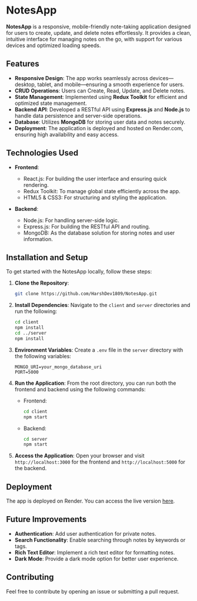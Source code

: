 # NotesApp

**NotesApp** is a responsive, mobile-friendly note-taking application designed for users to create, update, and delete notes effortlessly. It provides a clean, intuitive interface for managing notes on the go, with support for various devices and optimized loading speeds.

## Features

- **Responsive Design**: The app works seamlessly across devices—desktop, tablet, and mobile—ensuring a smooth experience for users.
- **CRUD Operations**: Users can Create, Read, Update, and Delete notes.
- **State Management**: Implemented using **Redux Toolkit** for efficient and optimized state management.
- **Backend API**: Developed a RESTful API using **Express.js** and **Node.js** to handle data persistence and server-side operations.
- **Database**: Utilizes **MongoDB** for storing user data and notes securely.
- **Deployment**: The application is deployed and hosted on Render.com, ensuring high availability and easy access.

## Technologies Used

- **Frontend**:
  - React.js: For building the user interface and ensuring quick rendering.
  - Redux Toolkit: To manage global state efficiently across the app.
  - HTML5 & CSS3: For structuring and styling the application.

- **Backend**:
  - Node.js: For handling server-side logic.
  - Express.js: For building the RESTful API and routing.
  - MongoDB: As the database solution for storing notes and user information.

## Installation and Setup

To get started with the NotesApp locally, follow these steps:

1. **Clone the Repository**:
   ```bash
   git clone https://github.com/HarshDev1809/NotesApp.git
   ```

2. **Install Dependencies**:
   Navigate to the `client` and `server` directories and run the following:
   ```bash
   cd client
   npm install
   cd ../server
   npm install
   ```

3. **Environment Variables**:
   Create a `.env` file in the `server` directory with the following variables:
   ```env
   MONGO_URI=your_mongo_database_uri
   PORT=5000
   ```

4. **Run the Application**:
   From the root directory, you can run both the frontend and backend using the following commands:
   - Frontend:
     ```bash
     cd client
     npm start
     ```
   - Backend:
     ```bash
     cd server
     npm start
     ```

5. **Access the Application**:
   Open your browser and visit `http://localhost:3000` for the frontend and `http://localhost:5000` for the backend.

## Deployment

The app is deployed on Render. You can access the live version [here](https://notesapp-d8lp.onrender.com/).

## Future Improvements

- **Authentication**: Add user authentication for private notes.
- **Search Functionality**: Enable searching through notes by keywords or tags.
- **Rich Text Editor**: Implement a rich text editor for formatting notes.
- **Dark Mode**: Provide a dark mode option for better user experience.

## Contributing

Feel free to contribute by opening an issue or submitting a pull request.
